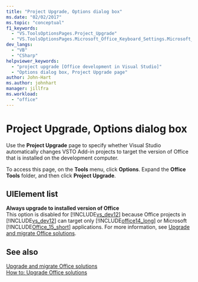 ```yaml
---
title: "Project Upgrade, Options dialog box"
ms.date: "02/02/2017"
ms.topic: "conceptual"
f1_keywords: 
  - "VS.ToolsOptionsPages.Project_Upgrade"
  - "VS.ToolsOptionsPages.Microsoft_Office_Keyboard_Settings.Microsoft_Office_Upgrade"
dev_langs: 
  - "VB"
  - "CSharp"
helpviewer_keywords: 
  - "project upgrade [Office development in Visual Studio]"
  - "Options dialog box, Project Upgrade page"
author: John-Hart
ms.author: johnhart
manager: jillfra
ms.workload: 
  - "office"
---
```

# Project Upgrade, Options dialog box
  Use the **Project Upgrade** page to specify whether Visual Studio automatically changes VSTO Add-in projects to target the version of Office that is installed on the development computer.  
  
 To access this page, on the **Tools** menu, click **Options**. Expand the **Office Tools** folder, and then click **Project Upgrade**.  
  
## UIElement list  
 **Always upgrade to installed version of Office**  
 This option is disabled for [!INCLUDE[vs_dev12](../vsto/includes/vs-dev12-md.md)] because Office projects in [!INCLUDE[vs_dev12](../vsto/includes/vs-dev12-md.md)] can target only [!INCLUDE[office14_long](../vsto/includes/office14-long-md.md)] or Microsoft [!INCLUDE[Office_15_short](../vsto/includes/office-15-short-md.md)] applications. For more information, see [Upgrade and migrate Office solutions](../vsto/upgrading-and-migrating-office-solutions.md).  
  
## See also  
 [Upgrade and migrate Office solutions](../vsto/upgrading-and-migrating-office-solutions.md)   
 [How to: Upgrade Office solutions](https://msdn.microsoft.com/a269e539-b717-4680-a568-2152b070347e)  
